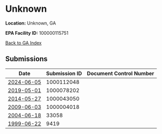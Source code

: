 # Unknown

**Location:** Unknown, GA

**EPA Facility ID:** 100000115751

[Back to GA Index](../../index.md)

## Submissions

| Date | Submission ID | Document Control Number |
|------|--------------|-------------------------|
| [2024-06-05](submissions/1000112048.md) | 1000112048 |  |
| [2019-05-01](submissions/1000078202.md) | 1000078202 |  |
| [2014-05-27](submissions/1000043050.md) | 1000043050 |  |
| [2009-06-03](submissions/1000004018.md) | 1000004018 |  |
| [2004-06-18](submissions/33058.md) | 33058 |  |
| [1999-06-22](submissions/9419.md) | 9419 |  |
